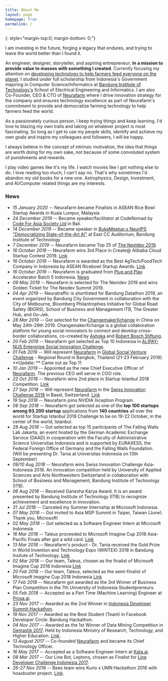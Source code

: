 ```yaml
---
title: About Me
layout: page
homepage: True
permalink: /
---
```


{: style="margin-top:0; margin-bottom: 0;"}

I am investing in the future, forging a legacy that endures, and trying to leave the world better than I found it.

An engineer, designer, storyteller, and aspiring entrepreneur; **In a mission to provide value to masses with something I created**. Currently focusing my attention on [developing technology to help farmers feed everyone on the planet](http://neurafarm.com/). I studied under full scholarship from Indonesia's Government majoring in Computer Science/Informatics at [Bandung Institute of Technology's][1] School of Electrical Engineering and Informatics. I am also Co-Founder, CEO & CTO of [Neurafarm](http://neurafarm.com/) where I drive innovation strategy for the company and ensures technology excellence as part of Neurafarm's commitment to provide and democratize farming technology to help farmers feed the world.

As a passionately curious person, I keep trying things and keep learning. I'd love to blazing my own trails and taking on whatever project is most fascinating. So long as I get to use my people skills, identify and achieve my own goals and inspire my colleagues and followers, I will be happy.

I always believe in the concept of intrinsic motivation, the idea that things are worth doing for my own sake, not because of some convoluted system of punishments and rewards.

I play video games like it's my life. I watch movies like I got nothing else to do. I love reading too much, I can't say no. That's why sometimes I'd abandon my old books for a new one. Astrophysics, Design, Investment, and AI/Computer related things are my interests. 

### News

* *15 January 2020* -- Neurafarm became Finalists in ASEAN Rice Bowl Startup Awards in Kuala Lumpur, Malaysia
* *24 December 2019* -- Became speaker/facilitator at CodeNomad by [Code For Asia Society Ltd](https://codefor.asia/) in Bali.
* *14 December 2019* -- Became speaker in [BukaMeetup x NeurIPS "Democratizing State-of-the-Art AI"](https://www.eventbrite.com/e/bukameetup-x-neurips-tickets-80823740985#) at East CC Auditorium, Bandung Institute of Technology 
* *7 December 2019* -- Neurafarm became Top 25 of [The Nextdev 2019](https://summit.thenextdev.id/talent-scouting).
* *16 October 2019* -- Neurafarm wins 3rd Place in Create@ Alibaba Cloud Startup Contest 2019. [Link](https://www.instagram.com/p/B3wWl3WgETX/?utm_source=ig_web_options_share_sheet)
* *16 October 2019* -- Neurafarm is awarded as the Best AgTech/FoodTech Company in Indonesia by ASEAN Ricebowl Startup Awards. [Link](https://web.facebook.com/ricebowlawards/photos/a.2083431491758680/2083431938425302/?type=3&theater)
* *16 October 2019* -- Neurafarm is graduated from [Plug and Play](https://www.plugandplaytechcenter.com/indonesia/) Accelerator Batch 5 Indonesia. [News](https://id.techinasia.com/akselerator-plug-and-play-indonesia-batch-kelima)
* *09 May 2019* -- Neurafarm is selected for The Nextdev 2019 and wins Golden Ticket for The Nexdev Summit 2019.
* *04 Apr 2019* -- Neuratraffic is shortlisted for Bandung Datathon 2019, an event organized by Bandung City Government in collaboration with the City of Melbourne, Bloomberg Philantrophies Initiative for Global Road Safety (BIGRS), School of Business and Management ITB, The Greater Hub, and Go-Jek. 
* *28 Mar 2019* -- Got selected for the [ChangemakerXchange](http://changemakerxchange.com/) in China on May 24th-28th 2019. ChangemakerXchange is a global collaboration platform for young social innovators to connect and develop cross-border collaborations, co-created by [Ashoka](https://www.ashoka.org/en-ID) and [Robert Bosch Stiftung](https://www.bosch-stiftung.de/en).
* *20 Feb 2019* -- Neurafarm got selected as Top 10 Indonesia in [ALIPAY-NUS Enterprise Social Innovation Challenge](https://alipaynusseachallenge.com/).
* *01 Feb 2019* -- Will represent [Neurafarm](http://neurafarm.com) in [Global Social Venture Challenge](https://gsvc.org/) - Regional Round in Bangkok, Thailand (21-23 February 2019). **Update: ** Came out as Top 11 
* *10 Jan 2019* -- Appointed as the new Chief Executive Officer of [Neurafarm](http://neurafarm.com/). The previous CEO will serve in COO role.
* *22 Oct 2018* -- Neurafarm wins 2nd place in Startup Istanbul 2018 Competition. [Link](http://www.startupist.com/2018/10/startup-istanbul-challenge-2018-marked-by-women/)
* *27 Sep 2018* -- Will represent [Neurafarm](http://neurafarm.com) in the [Swiss Innovation Challenge 2018](https://www.fhnw.ch/en/about-fhnw/swiss-challenge-entrepreneurs-programme/swiss-innovation-challenge) in Basel, Switzerland. [Link](http://www.sbm.itb.ac.id/id/the-swiss-innovation-challenge-asia-indonesia-2018.html)
* *19 Sep 2018* -- Neurafarm joins NVIDIA Inception Program.
* *08 Sep 2018* -- Neurafarm got selected as one of the **top 100 startups among 93.200 startup** applications from **140 countries** all over the world for Startup Istanbul 2018 Challenge to be on 19-22 October, in the center of the world, Istanbul.
* *28 Aug 2018* -- Got selected as top 15 participants of The Falling Walls Lab Jakarta, an event hosted by the German Academic Exchange Service (DAAD) in cooperation with the Faculty of Administrative Science Universitas Indonesia and is supported by EURAXESS, the Federal Foreign Office of Germany and the Falling Walls Foundation. (Will be presenting Dr. Tania at Universitas Indonesia on 13th September)
* *09/10 Aug 2018* -- Neurafarm wins Swiss Innovation Challenge Asia-Indonesia 2018. An innovation competition held by University of Applied Sciences and Arts Northwestern Switzerland in collaboration with School of Business and Management, Bandung Institute of Technology (ITB).
* *06 Aug 2018* -- Received Ganesha Karya Award. It is an award presented by Bandung Institute of Technology (ITB) to recognize achievement and excellence in innovation.
* *31 Jul 2018* -- Canceled my Summer Internship at Microsoft Indonesia.
* *07 May 2018* -- Got invited to Asia MSP Summit in Taipei, Taiwan (June). Thank you, Microsoft!
* *02 May 2018* -- Got selected as a Software Engineer Intern at Microsoft Indonesia.
* *16 Mar 2018* -- Taleus proceeded to Microsoft Imagine Cup 2018 Asia-Pacific Finals after got a wild card. [Link](https://news.microsoft.com/apac/2018/04/02/meet-the-imagine-cup-2018-asia-pacific-regional-finalists/)  
* *13 Mar 2018* -- Neurafarm's product - Dr. Tania received the Gold Prize in World Invention and Technology  Expo (WINTEX) 2018 in Bandung Insitute of Technology. [Link](https://kemahasiswaan.itb.ac.id/welcome/tampil_berita/242/dr-tania-solusi-penyakit-tanaman) 
* *02 Mar 2018* -- Our team, Taleus, chosen as the finalist of Microsoft Imagine Cup 2018 Indonesia [Link](https://imagine.microsoft.com/en-us/Country/ID)
* *20 Feb 2018* -- Our team, Taleus, selected as the semi-finalist of Microsoft Imagine Cup 2018 Indonesia [Link](https://imagine.microsoft.com/en-us/Country/ID)
* *17 Feb 2018* -- Neurafarm got awarded as the 3rd Winner of Business Plan Competition in the 7th University of Indonesia Studentpreneurs.
* *05 Feb 2018* -- Accepted as a Part Time (Machine Learning) Engineer at [Prosa.ai](https://prosa.ai/).
* *23 Nov 2017* -- Awarded as the 2nd Winner in [Indonesia Developer Summit Hackathon](https://www.codepolitan.com/keseruan-dalam-indonesia-developer-summit-5a28d4b386c02).
* *19 Nov 2017* -- Awarded as the Best Student (Team) in Facebook Developer Circle: Bandung Hackathon.
* *04 Nov 2017* -- Awarded as the 1st Winner of Data Mining Competition in [Gemastik 2017](https://gemastik.ui.ac.id). Held by Indonesia Ministry of Research, Technology, and Higher Education. [Link](https://www.ristekdikti.go.id/itb-berhasil-raih-peringkat-2-pada-ajang-gemastik-2017/).
* *13 August 2017* -- Co-founded [Neurafarm](http://neurafarm.com) and became its Chief Technology Officer.
* *16 May 2017* -- Accepted as a Software Engineer Intern at  [Kata.ai](http://kata.ai).
* *08 Mar 2017* -- Our Line Bot, Leptons, chosen as Finalist for [Line Developer Challenge Indonesia 2017]( http://at-blog.line.me/id/archives/DevChallengeWinners.html).   
* *26-27 Nov 2016* -- Bees team wins Kurio x UMN Hackathon 2016 with hoaxbuster project. [Link](https://toolbox.kurio.co.id/kurio-x-umn-hackathon-2016-ajang-adu-sakti-pelajar-engineer-23ccd72b897e).

[1]: http://www.itb.ac.id/
